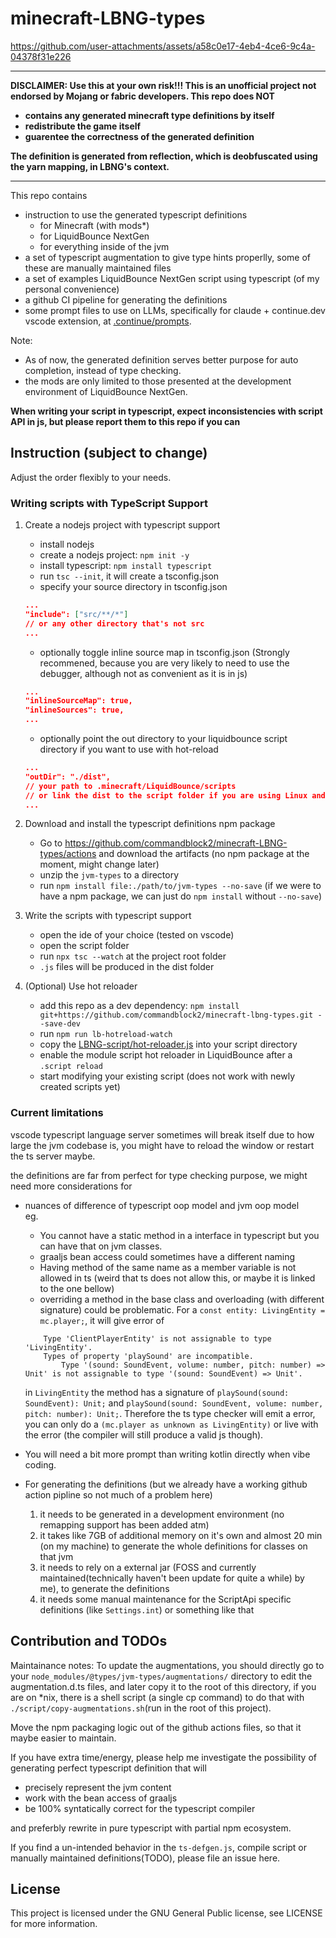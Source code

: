 # minecraft-LBNG-types


https://github.com/user-attachments/assets/a58c0e17-4eb4-4ce6-9c4a-04378f31e226


---

**DISCLAIMER: Use this at your own risk!!! This is an unofficial project not endorsed by Mojang or fabric developers. This repo does NOT**  
- **contains any generated minecraft type definitions by itself**
- **redistribute the game itself**
- **guarentee the correctness of the generated definition**

**The definition is generated from reflection, which is deobfuscated using the yarn mapping, in LBNG's context.**

---

This repo contains 
- instruction to use the generated typescript definitions
    - for Minecraft (with mods*)
    - for LiquidBounce NextGen
    - for everything inside of the jvm
- a set of typescript augmentation to give type hints properlly, some of these are manually maintained files
- a set of examples LiquidBounce NextGen script using typescript (of my personal convenience)
- a github CI pipeline for generating the definitions
- some prompt files to use on LLMs, specifically for claude + continue.dev vscode extension, at [.continue/prompts](.continue/prompts).

Note:
- As of now, the generated definition serves better purpose for auto completion, instead of type checking. 
- the mods are only limited to those presented at the development environment of LiquidBounce NextGen.

**When writing your script in typescript, expect inconsistencies with script API in js, but please report them to this repo if you can**

## Instruction (subject to change)

Adjust the order flexibly to your needs.

### Writing scripts with TypeScript Support

1. Create a nodejs project with typescript support
    - install nodejs
    - create a nodejs project: `npm init -y`
    - install typescript: `npm install typescript`
    - run `tsc --init`, it will create a tsconfig.json
    - specify your source directory in tsconfig.json
    ```json
    ...
    "include": ["src/**/*"]
    // or any other directory that's not src
    ...
    ```
    - optionally toggle inline source map in tsconfig.json (Strongly recommened, because you are very likely to need to use the debugger, although not as convenient as it is in js)
    ```json
    ...
    "inlineSourceMap": true,
    "inlineSources": true,
    ...
    ```
    - optionally point the out directory to your    liquidbounce script directory if you want to use with hot-reload
    ```json
    ...
    "outDir": "./dist",
    // your path to .minecraft/LiquidBounce/scripts
    // or link the dist to the script folder if you are using Linux and wish to not pollute the tsconfig.json
    ...
    ```
2. Download and install the typescript definitions npm package
    - Go to https://github.com/commandblock2/minecraft-LBNG-types/actions and download the artifacts (no npm package at the moment, might change later)
    - unzip the `jvm-types` to a directory
    - run `npm install file:./path/to/jvm-types --no-save` (if we were to have a npm package, we can just do `npm install` without `--no-save`)

3. Write the scripts with typescript support
    - open the ide of your choice (tested on vscode)
    - open the script folder
    - run `npx tsc --watch` at the project root folder
    - `.js` files will be produced in the dist folder

4. (Optional) Use hot reloader
    - add this repo as a dev dependency: `npm install git+https://github.com/commandblock2/minecraft-lbng-types.git --save-dev`
    - run `npm run lb-hotreload-watch`
    - copy the [LBNG-script/hot-reloader.js](LBNG-script/hot-reloader.js) into your script directory
    - enable the module script hot reloader in LiquidBounce after a `.script reload`
    - start modifying your existing script (does not work with newly created scripts yet)


### Current limitations

vscode typescript language server sometimes will break itself due to how large the jvm codebase is, you might have to reload the window or restart the ts server maybe.

the definitions are far from perfect for type checking purpose, we might need more considerations for 

- nuances of difference of typescript oop model and jvm oop model  
eg. 
    - You cannot have a static method in a interface in typescript but you can have that on jvm classes. 
    - graaljs bean access could sometimes have a different naming
    - Having method of the same name as a member variable is not allowed in ts (weird that ts does not allow this, or maybe it is linked to the one bellow)  
    - overriding a method in the base class and overloading (with different signature) could be problematic. 
    For a `const entity: LivingEntity = mc.player;`, it will give error of
    ```
        Type 'ClientPlayerEntity' is not assignable to type 'LivingEntity'.
        Types of property 'playSound' are incompatible.
            Type '(sound: SoundEvent, volume: number, pitch: number) => Unit' is not assignable to type '(sound: SoundEvent) => Unit'.
    ```
    in `LivingEntity` the method has a signature of `playSound(sound: SoundEvent): Unit;` and `playSound(sound: SoundEvent, volume: number, pitch: number): Unit;`. Therefore the ts type checker will emit a error, you can only do a `(mc.player as unknown as LivingEntity)` or live with the error (the compiler will still produce a valid js though).

- You will need a bit more prompt than writing kotlin directly when vibe coding.

- For generating the definitions (but we already have a working github action pipline so not much of a problem here)
    1. it needs to be generated in a development environment (no remapping support has been added atm)
    2. it takes like 7GB of additional memory on it's own and almost 20 min (on my machine) to generate the whole definitions for classes on that jvm
    3. it needs to rely on a external jar (FOSS and currently maintained(technically haven't been update for quite a while) by me), to generate the definitions
    4. it needs some manual maintenance for the ScriptApi specific definitions (like `Settings.int`) or something like that




## Contribution and TODOs

Maintainance notes:
To update the augmentations, you should directly go to your `node_modules/@types/jvm-types/augmentations/` directory to edit the augmentation.d.ts files, and later copy it to the root of this directory, if you are on *nix, there is a shell script (a single cp command) to do that with `./script/copy-augmentations.sh`(run in the root of this project).

Move the npm packaging logic out of the github actions files, so that it maybe easier to maintain.

If you have extra time/energy, please help me investigate the possibility of generating perfect typescript definition that will 
- precisely represent the jvm content
- work with the bean access of graaljs
- be 100% syntatically correct for the typescript compiler

and preferbly rewrite in pure typescript with partial npm ecosystem.

If you find a un-intended behavior in the `ts-defgen.js`, compile script or manually maintained definitions(TODO), please file an issue here.


## License

This project is licensed under the GNU General Public license, see LICENSE for more information.

